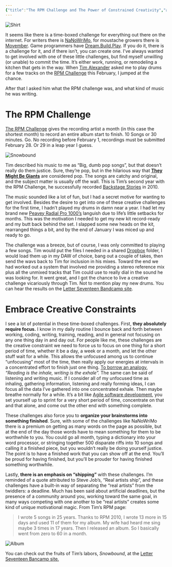 ```yaml
---
{"title":"The RPM Challenge and The Power of Constrained Creativity","author":"Grant Muller","date":"2011-03-10T11:30:14+00:00","dg-publish":true,"dg-permalink":"the-rpm-challenge-and-the-power-of-constrained-creativity","lastmod":"2022-05-12T20:04:47-04:00","permalink":"/the-rpm-challenge-and-the-power-of-constrained-creativity/","dgHomeLink":true,"dgPassFrontmatter":true}
---
```


![Shirt][13]

It seems like there is a time-boxed challenge for everything out there on the internet. For writers there is [NaNoWriMo][2], for moustache growers there is [Movember][3]. Game programmers have [Dream.Build.Play][4]. If you do it, there is a challenge for it, and if there isn’t, you can create one. I’ve always wanted to get involved with one of these little challenges, but find myself unwilling (or unable) to commit the time. It’s either work, running, or remodeling a kitchen that gets in the way. When [Tim Alexander][5] asked me to play drums for a few tracks on the [RPM Challenge][1] this February, I jumped at the chance.

After that I asked him what the RPM challenge was, and what kind of music he was writing.

# The RPM Challenge

[The RPM Challenge][1] gives the recording artist a month (in this case the shortest month) to record an entire album start to finish. 10 Songs or 30 minutes. Go. No recording before February 1, recordings must be submitted February 28. Or 29 in a leap year I guess.

![Snowbound][14]

Tim described his music to me as “Big, dumb pop songs”, but that doesn’t really do them justice. Sure, they’re pop, but in the hilarious way that __[They Might Be Giants][7]__ are considered pop. The songs are catchy and original, and the subject matter is usually off the wall. This is Tim’s second year with the RPM Challenge, he successfully recorded [Backstage Stories][6] in 2010.

The music sounded like a lot of fun, but I had a secret motive for wanting to get involved. Besides the desire to get into one of these creative challenges for the first time, I hadn’t played my drums in damn near a year. I had let my brand new [Peavey Radial Pro 1000’s][8] languish due to life’s little setbacks for months. This was the motivation I needed to get my new kit record-ready and my butt back behind the set. I slapped some new heads on the kit, rearranged things a bit, and by the end of January I was miced up and ready to go.

The challenge was a breeze, but of course, I was only committed to playing a few songs. Tim would put the files I needed in a shared [Dropbox][9] folder, I would load them up in my DAW of choice, bang out a couple of takes, then send the wavs back to Tim for inclusion in his mixes. Toward the end we had worked out a system that involved me providing a stereo reference mix plus all the unmixed tracks that Tim could use to really dial in the sound he was looking for. It went great, and I got the chance to live a creative challenge vicariously through Tim. Not to mention play my new drums. You can hear the results on the [Letter Seventeen Bandcamp site][10].

# Embrace Creative Constraints

I see a lot of potential in these time-boxed challenges. First, **they absolutely require focus.** I know in my daily routine I bounce back and forth between working, coding, writing, training, reading, and in general not focusing on any one thing day in and day out. For people like me, these challenges are the creative constraint we need to force us to focus on one thing for a short period of time, whether it be a day, a week or a month, and let the other stuff wait for a while. This allows the unfocused among us to continue “unfocusing” most of the time, then really apply our energies at intervals in a concentrated effort to finish just one thing. [To borrow an analogy][11], _“Reading is the inhale, writing is the exhale”._ The same can be said of listening and writing music. If I consider all of my unfocused time as inhaling, gathering information, listening and really forming ideas, I can focus all the data I’ve gathered into one concentrated exhale. Then maybe breathe normally for a while. It’s a bit like [Agile software development][12], you set yourself up to sprint for a very short period of time, concentrate on that and that alone, and come out the other end with something complete.

These challenges also force you to **organize your brainstorms into something finished**. Sure, with some of the challenges like NaNoWriMo there is a premium on getting as many words on the page as possible, but at the end of the day those words have to mean something for them to be worthwhile to you. You could go all month, typing a dictionary into your word processor, or stringing together 500 disparate riffs into 10 songs and calling it a finished piece, but you wouldn’t really be doing yourself justice. The point is to have a finished work that you can show off at the end. You’ll be proud for having finished, but you’ll be prouder for having finished something worthwhile.

Lastly, **there is an emphasis on “shipping”** with these challenges. I’m reminded of a quote attributed to Steve Job’s, “Real artists ship”, and these challenges have a built-in way of separating the “real artists” from the twiddlers: a deadline. Much has been said about artificial deadlines, but the presence of a community around you, working toward the same goal, in many ways competing with one another to be “real artists” creates some kind of unique motivational magic. From Tim’s RPM page:

> I wrote 5 songs in 25 years. Thanks to RPM 2010, I wrote 13 more in 15 days and used 11 of them for my album. My wife had heard me sing maybe 3 times in 17 years. Then I released an album. So I basically went from zero to 60 in a month.

![Album][15]

You can check out the fruits of Tim’s labors, _Snowbound_, at the [Letter Seventeen Bancamp site.][10]

 [1]: http://rpmchallenge.com/
 [2]: http://www.nanowrimo.org/
 [3]: http://www.movember.com/
 [4]: http://www.dreambuildplay.com/Main/Default.aspx
 [5]: http://www.letterseventeen.com/
 [6]: http://letterseventeen.bandcamp.com/album/backstage-stories
 [7]: http://www.theymightbegiants.com/
 [8]: http://peaveydrums.moonfruit.com/#/history/4519786597
 [9]: http://www.dropbox.com/
 [10]: http://letterseventeen.bandcamp.com/
 [11]: http://www.tribalwriter.com/2009/10/20/to-develop-your-writers-intuition-you-must-first-read-like-a-maniac/
 [12]: http://en.wikipedia.org/wiki/Agile_software_development
 [13]: /images/rpm_11_tshirt_web1.jpg
 [14]: /images/77509505-1.jpg
 [15]: /images/2578047960-1.jpg
